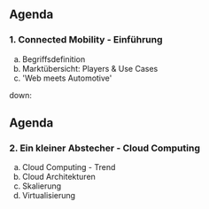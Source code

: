 ## Agenda

<h3 style="text-align: left;">1. Connected Mobility - Einführung</h3>
<ol style="list-style-type: lower-alpha;">
  <li>Begriffsdefinition</li>
  <li>Marktübersicht: Players & Use Cases</li>
  <li>'Web meets Automotive'</li>
</ol>

down:

## Agenda

<h3 style="text-align: left;">2. Ein kleiner Abstecher - Cloud Computing</h3>
<ol style="list-style-type: lower-alpha;">
  <li>Cloud Computing - Trend</li>
  <li>Cloud Architekturen</li>
  <li>Skalierung</li>
  <li>Virtualisierung</li>
</ol>
